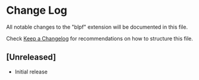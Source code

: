 # Change Log

All notable changes to the "blpf" extension will be documented in this file.

Check [Keep a Changelog](http://keepachangelog.com/) for recommendations on how to structure this file.

## [Unreleased]

- Initial release